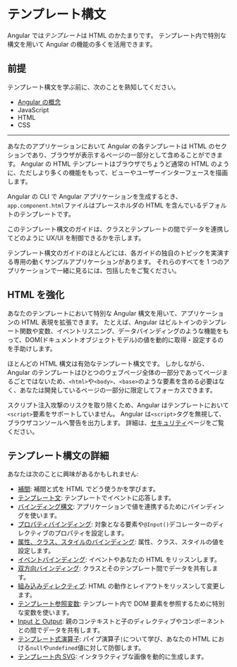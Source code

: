 # テンプレート構文

Angular では*テンプレート*は HTML のかたまりです。
テンプレート内で特別な構文を用いて Angular の機能の多くを活用できます。

## 前提

テンプレート構文を学ぶ前に、次のことを熟知してください。

- [Angular の概念](guide/architecture)
- JavaScript
- HTML
- CSS

<!-- Do we still need the following section? It seems more relevant to those coming from AngularJS, which is now 7 versions ago. -->
<!-- You may be familiar with the component/template duality from your experience with model-view-controller (MVC) or model-view-viewmodel (MVVM).
In Angular, the component plays the part of the controller/viewmodel, and the template represents the view. -->

<hr />

あなたのアプリケーションにおいて Angular の各テンプレートは HTML のセクションであり、ブラウザが表示するページの一部分として含めることができます。
Angular の HTML テンプレートはブラウザでちょうど通常の HTML のように、ただしより多くの機能をもって、ビューやユーザーインターフェースを描画します。

Angular の CLI で Angular アプリケーションを生成するとき、`app.component.html`ファイルはプレースホルダの HTML を含んでいるデフォルトのテンプレートです。

このテンプレート構文のガイドは、クラスとテンプレートの間でデータを連携してどのように UX/UI を制御できるかを示します。

<div class="is-helpful alert">

テンプレート構文のガイドのほとんどには、各ガイドの独自のトピックを実演する専用の動くサンプルアプリケーションがあります。
それらのすべてを 1 つのアプリケーションで一緒に見るには、包括した<live-example title="Template Syntax Live Code"></live-example>をご覧ください。

</div>

## HTML を強化

あなたのテンプレートにおいて特別な Angular 構文を用いて、アプリケーションの HTML 表現を拡張できます。
たとえば、Angular はビルトインのテンプレート関数や変数、イベントリスニング、データバインディングのような機能をもって、DOM(ドキュメントオブジェクトモデル)の値を動的に取得・設定するのを手助けします。

ほとんどの HTML 構文は有効なテンプレート構文です。
しかしながら、Angular のテンプレートはひとつのウェブページ全体の一部分であってページまるごとではないため、`<html>`や`<body>`、`<base>`のような要素を含める必要はなく、あなたは開発しているページの一部分に限定してフォーカスできます。

<div class="alert is-important">

スクリプト注入攻撃のリスクを取り除くため、Angular はテンプレートにおいて`<script>`要素をサポートしていません。
Angular は`<script>`タグを無視して、ブラウザコンソールへ警告を出力します。
詳細は、[セキュリティ](guide/security)ページをご覧ください。

</div>

## テンプレート構文の詳細

あなたは次のことに興味があるかもしれません:

- [補間](guide/interpolation): 補間と式を HTML でどう使うかを学びます。
- [テンプレート文](guide/template-statements): テンプレートでイベントに応答します。
- [バインディング構文](guide/binding-syntax): アプリケーションで値を連携するためにバインディングを使います。
- [プロパティバインディング](guide/property-binding): 対象となる要素や`@Input()`デコレーターのディレクティブのプロパティを設定します。
- [属性、クラス、スタイルのバインディング](guide/attribute-binding): 属性、クラス、スタイルの値を設定します。
- [イベントバインディング](guide/event-binding): イベントやあなたの HTML をリッスンします。
- [双方向バインディング](guide/two-way-binding): クラスとそのテンプレート間でデータを共有します。
- [組み込みディレクティブ](guide/built-in-directives): HTML の動作とレイアウトをリッスンして変更します。
- [テンプレート参照変数](guide/template-reference-variables): テンプレート内で DOM 要素を参照するために特別な変数を使います。
- [Input と Output](guide/inputs-outputs): 親のコンテキストと子のディレクティブやコンポーネントとの間でデータを共有します。
- [テンプレート式演算子](guide/template-expression-operators): パイプ演算子`|`について学び、あなたの HTML における`null`や`undefined`値に対して防御します。
- [テンプレート内 SVG](guide/svg-in-templates): インタラクティブな画像を動的に生成します。
